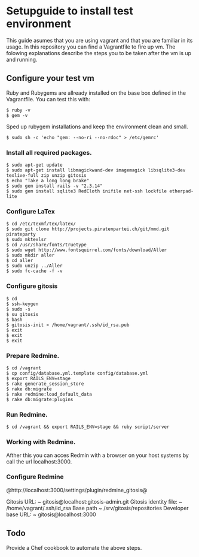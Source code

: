 # Setupguide to install test environment

This guide asumes that you are using vagrant and that you are familiar in its usage.
In this repository you can find a Vagrantfile to fire up vm. The folowing explanations
describe the steps you to be taken after the vm is up and running.

## Configure your test vm

Ruby and Rubygems are allready installed on the base box defined in the Vagrantfile.
You can test this with:

	$ ruby -v
	$ gem -v

Sped up rubygem installations and keep the environment clean and small.

	$ sudo sh -c 'echo "gem: --no-ri --no-rdoc" > /etc/gemrc'

### Install all required packages.

	$ sudo apt-get update
	$ sudo apt-get install libmagickwand-dev imagemagick libsqlite3-dev texlive-full zip unzip gitosis
	$ echo "Take a long long brake"
	$ sudo gem install rails -v "2.3.14"
	$ sudo gem install sqlite3 RedCloth inifile net-ssh lockfile etherpad-lite
	
### Configure LaTex

	$ cd /etc/texmf/tex/latex/
	$ sudo git clone http://projects.piratenpartei.ch/git/mmd.git pirateparty
	$ sudo mktexlsr
	$ cd /usr/share/fonts/truetype
	$ sudo wget http://www.fontsquirrel.com/fonts/download/Aller
	$ sudo mkdir aller
	$ cd aller
	$ sudo unzip ../Aller
	$ sudo fc-cache -f -v

### Configure gitosis

	$ cd
	$ ssh-keygen
	$ sudo -s
	$ su gitosis
	$ bash
	$ gitosis-init < /home/vagrant/.ssh/id_rsa.pub
	$ exit
	$ exit
	$ exit

### Prepare Redmine.

 	$ cd /vagrant
	$ cp config/database.yml.template config/database.yml
	$ export RAILS_ENV=stage
	$ rake generate_session_store
	$ rake db:migrate
	$ rake redmine:load_default_data
	$ rake db:migrate:plugins

### Run Redmine.

	$ cd /vagrant && export RAILS_ENV=stage && ruby script/server

### Working with Redmine.

Afther this you can acces Redmin with a browser on your host systems by call the url
localhost:3000.

### Configure Redmine

@http://localhost:3000/settings/plugin/redmine_gitosis@

Gitosis URL:
	~ gitosis@localhost:gitosis-admin.git
Gitosis identity file:
	~ /home/vagrant/.ssh/id_rsa
Base path
	~ /srv/gitosis/repositories
Developer base URL:
	~ gitosis@localhost:3000

## Todo

Provide a Chef cookbook to automate the above steps.
